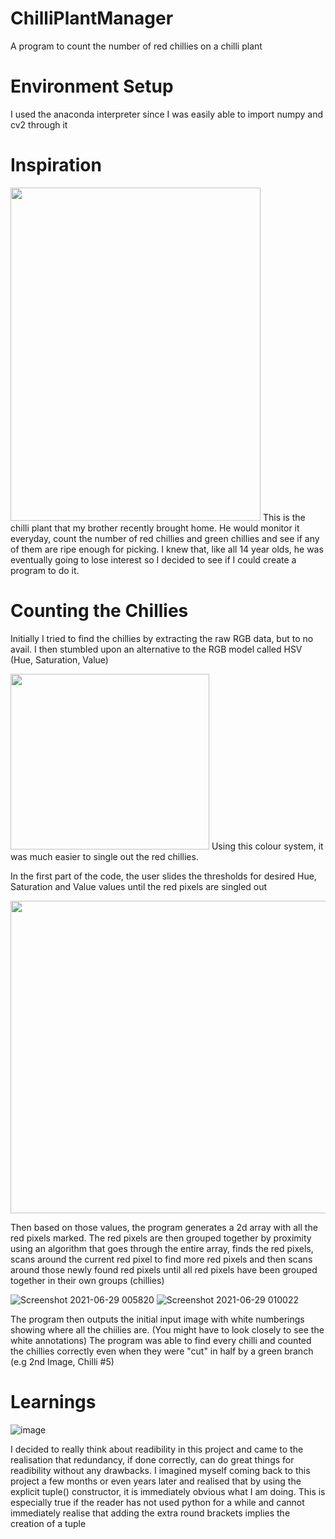# ChilliPlantManager
A program to count the number of red chillies on a chilli plant

# Environment Setup
I used the anaconda interpreter since I was easily able to import numpy and cv2 through it

# Inspiration

<img src="https://user-images.githubusercontent.com/33245117/109410579-be717180-79d6-11eb-8212-32cb6c1629af.jpeg" width="400" height="533">
This is the chilli plant that my brother recently brought home. He would monitor it everyday, count the number of red chillies and green chillies and see if any of them are ripe enough for picking. I knew that, like all 14 year olds, he was eventually going to lose interest so I decided to see if I could create a program to do it.


# Counting the Chillies
Initially I tried to find the chillies by extracting the raw RGB data, but to no avail. I then stumbled upon an alternative to the RGB model called HSV (Hue, Saturation, Value)

<img src="https://user-images.githubusercontent.com/33245117/145162810-b5f87234-93ef-473d-bf3f-01a463a811fa.png" width="318" height="281">
Using this colour system, it was much easier to single out the red chillies.

In the first part of the code, the user slides the thresholds for desired Hue, Saturation and Value values until the red pixels are singled out

<img src="https://user-images.githubusercontent.com/33245117/123677635-f4850c00-d877-11eb-9e0e-7037577b7a42.png" width="800" height="500">

Then based on those values, the program generates a 2d array with all the red pixels marked. The red pixels are then grouped together by proximity using an algorithm that goes through the entire array, finds the red pixels, scans around the current red pixel to find more red pixels and then scans around those newly found red pixels until all red pixels have been grouped together in their own groups (chillies)

![Screenshot 2021-06-29 005820](https://user-images.githubusercontent.com/33245117/123676828-ff8b6c80-d876-11eb-8d1e-e459fc7eb458.png)
![Screenshot 2021-06-29 010022](https://user-images.githubusercontent.com/33245117/123676842-02865d00-d877-11eb-94c1-3801384d7f69.png)

The program then outputs the initial input image with white numberings showing where all the chiilies are. (You might have to look closely to see the white annotations) The program was able to find every chilli and counted the chillies correctly even when they were "cut" in half by a green branch (e.g 2nd Image, Chilli #5)

# Learnings

![image](https://user-images.githubusercontent.com/33245117/109413756-14034980-79ea-11eb-9dad-334917e54911.png)

I decided to really think about readibility in this project and came to the realisation that redundancy, if done correctly, can do great things for readibility without any drawbacks. I imagined myself coming back to this project a few months or even years later and realised that by using the explicit tuple() constructor, it is immediately obvious what I am doing. This is especially true if the reader has not used python for a while and cannot immediately realise that adding the extra round brackets implies the creation of a tuple
